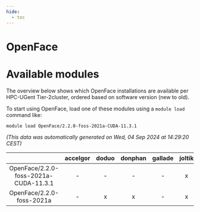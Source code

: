 ```yaml
---
hide:
  - toc
---
```


OpenFace
========

# Available modules


The overview below shows which OpenFace installations are available per HPC-UGent Tier-2cluster, ordered based on software version (new to old).

To start using OpenFace, load one of these modules using a `module load` command like:

```shell
module load OpenFace/2.2.0-foss-2021a-CUDA-11.3.1
```

*(This data was automatically generated on Wed, 04 Sep 2024 at 14:29:20 CEST)*  

| |accelgor|doduo|donphan|gallade|joltik|shinx|skitty|
| :---: | :---: | :---: | :---: | :---: | :---: | :---: | :---: |
|OpenFace/2.2.0-foss-2021a-CUDA-11.3.1|-|-|-|-|x|-|-|
|OpenFace/2.2.0-foss-2021a|-|x|x|-|x|-|x|
